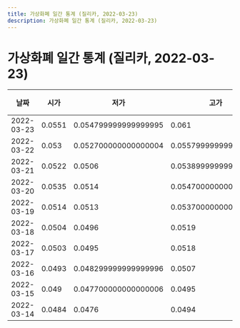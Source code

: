 ```yaml
---
title: 가상화폐 일간 통계 (질리카, 2022-03-23)
description: 가상화폐 일간 통계 (질리카, 2022-03-23)
---
```



가상화폐 일간 통계 (질리카, 2022-03-23)
===

|날짜|시가|저가|고가|종가|비고|
|--|--|--|--|--|--|
|2022-03-23|0.0551|0.054799999999999995|0.061|0.0594|    |
|2022-03-22|0.053|0.052700000000000004|0.055799999999999995|0.0551|    |
|2022-03-21|0.0522|0.0506|0.053899999999999997|0.053|    |
|2022-03-20|0.0535|0.0514|0.054700000000000006|0.0522|    |
|2022-03-19|0.0514|0.0513|0.053700000000000005|0.0536|    |
|2022-03-18|0.0504|0.0496|0.0519|0.0515|    |
|2022-03-17|0.0503|0.0495|0.0518|0.0504|    |
|2022-03-16|0.0493|0.048299999999999996|0.0507|0.0503|    |
|2022-03-15|0.049|0.047700000000000006|0.0495|0.0492|    |
|2022-03-14|0.0484|0.0476|0.0494|0.049100000000000005|    |
